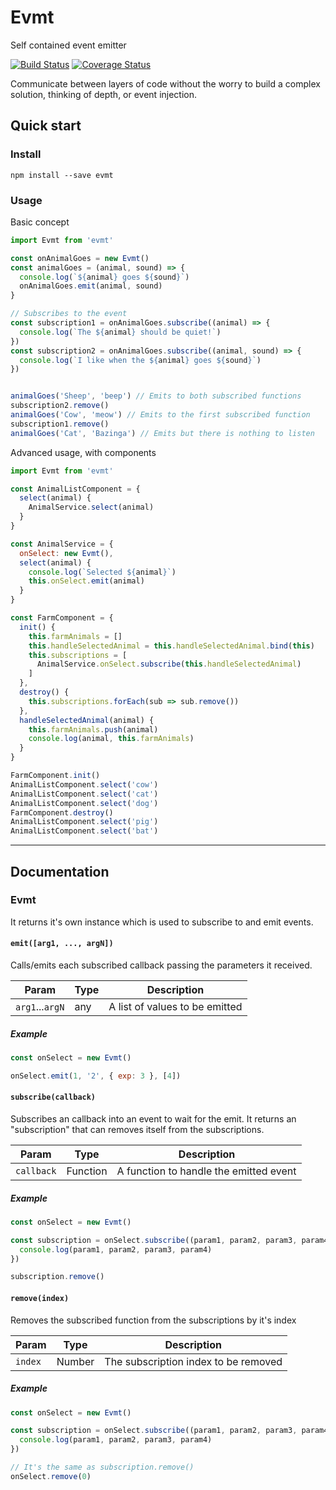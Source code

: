 # Evmt
Self contained event emitter

[![Build Status](https://travis-ci.org/klauskpm/evmt.svg?branch=master)](https://travis-ci.org/klauskpm/evmt)
[![Coverage Status](https://coveralls.io/repos/github/klauskpm/evmt/badge.svg)](https://coveralls.io/github/klauskpm/evmt)

Communicate between layers of code without the worry to build a complex solution, thinking of depth, or event injection.

## Quick start

### Install
`npm install --save evmt`

### Usage
Basic concept
````javascript
import Evmt from 'evmt'

const onAnimalGoes = new Evmt()
const animalGoes = (animal, sound) => {
  console.log(`${animal} goes ${sound}`)
  onAnimalGoes.emit(animal, sound)
}

// Subscribes to the event
const subscription1 = onAnimalGoes.subscribe((animal) => {
  console.log(`The ${animal} should be quiet!`)
})
const subscription2 = onAnimalGoes.subscribe((animal, sound) => {
  console.log(`I like when the ${animal} goes ${sound}`)
})


animalGoes('Sheep', 'beep') // Emits to both subscribed functions
subscription2.remove()
animalGoes('Cow', 'meow') // Emits to the first subscribed function
subscription1.remove()
animalGoes('Cat', 'Bazinga') // Emits but there is nothing to listen
````

Advanced usage, with components
```javascript
import Evmt from 'evmt'

const AnimalListComponent = {
  select(animal) {
    AnimalService.select(animal)
  }
}

const AnimalService = {
  onSelect: new Evmt(),
  select(animal) {
    console.log(`Selected ${animal}`)
    this.onSelect.emit(animal)
  }
}

const FarmComponent = {
  init() {
    this.farmAnimals = []
    this.handleSelectedAnimal = this.handleSelectedAnimal.bind(this)
    this.subscriptions = [
      AnimalService.onSelect.subscribe(this.handleSelectedAnimal)
    ]
  },
  destroy() {
    this.subscriptions.forEach(sub => sub.remove())
  },
  handleSelectedAnimal(animal) {
    this.farmAnimals.push(animal)
    console.log(animal, this.farmAnimals)
  }
}

FarmComponent.init()
AnimalListComponent.select('cow')
AnimalListComponent.select('cat')
AnimalListComponent.select('dog')
FarmComponent.destroy()
AnimalListComponent.select('pig')
AnimalListComponent.select('bat')
```

----

## Documentation

### Evmt
It returns it's own instance which is used to subscribe to and emit events.

#### `emit([arg1, ..., argN])`
Calls/emits each subscribed callback passing the parameters it received.

|Param|Type|Description|
|-|-|-|
|`arg1`...`argN`|any|A list of values to be emitted|

##### Example
```javascript
const onSelect = new Evmt()

onSelect.emit(1, '2', { exp: 3 }, [4])
```

#### `subscribe(callback)`
Subscribes an callback into an event to wait for the emit. It returns an "subscription" that can removes itself from the subscriptions.

|Param|Type|Description|
|-|-|-|
|`callback`|Function|A function to handle the emitted event|

##### Example
```javascript
const onSelect = new Evmt()

const subscription = onSelect.subscribe((param1, param2, param3, param4) => {
  console.log(param1, param2, param3, param4)
})

subscription.remove()
```

#### `remove(index)`
Removes the subscribed function from the subscriptions by it's index

|Param|Type|Description|
|-|-|-|
|`index`|Number|The subscription index to be removed|

##### Example
```javascript
const onSelect = new Evmt()

const subscription = onSelect.subscribe((param1, param2, param3, param4) => {
  console.log(param1, param2, param3, param4)
})

// It's the same as subscription.remove()
onSelect.remove(0)
```